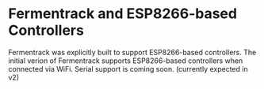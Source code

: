 # Fermentrack and ESP8266-based Controllers

Fermentrack was explicitly built to support ESP8266-based controllers. The initial verion of Fermentrack supports ESP8266-based controllers when connected via WiFi. Serial support is coming soon. (currently expected in v2)
 